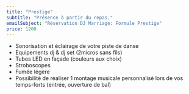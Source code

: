 ```yaml
---
title: "Prestige"
subtitle: "Présence à partir du repas."
emailSubject: "Réservation DJ Marriage: Formule Prestige"
price: 1200
---
```


* Sonorisation et éclairage de votre piste de danse
* Equipements dj & dj set (2micros sans fils)
* Tubes LED en façade (couleurs aux choix)
* Stroboscopes
* Fumée légère
* Possibilité de réaliser 1 montage musicale personnalisé lors de vos temps-forts (entrée, ouverture de bal)

